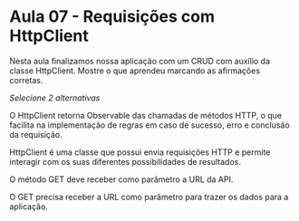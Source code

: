# Aula 07 - Requisições com HttpClient

Nesta aula finalizamos nossa aplicação com um CRUD com auxílio da classe HttpClient. Mostre o que aprendeu marcando as afirmações corretas.

*Selecione 2 alternativas*

O HttpClient retorna Observable das chamadas de métodos HTTP, o que facilita na implementação de regras em caso de sucesso, erro e conclusão da requisição.

HttpClient é uma classe que possui envia requisições HTTP e permite interagir com os suas diferentes possibilidades de resultados.

O método GET deve receber como parâmetro a URL da API.

O GET precisa receber a URL como parâmetro para trazer os dados para a aplicação.